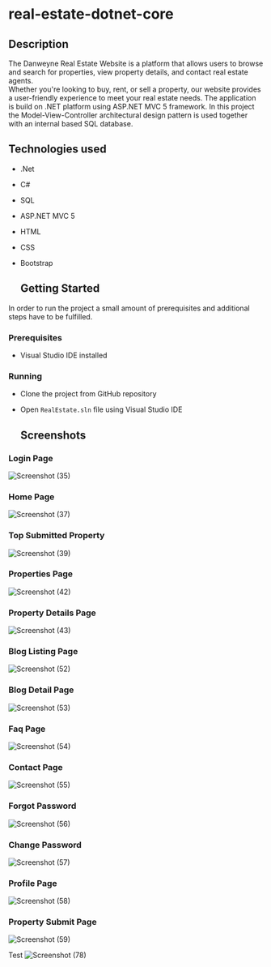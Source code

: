 # real-estate-dotnet-core

## Description

The Danweyne Real Estate Website is a platform that allows users to browse and search for properties, view property details, and contact real estate agents.<br>
Whether you're looking to buy, rent, or sell a property, our website provides a user-friendly experience to meet your real estate needs.
The application is build on .NET platform using ASP.NET MVC 5 framework. In this project the Model-View-Controller architectural design pattern is used together with an internal based SQL database.

## Technologies used

+ .Net
+ C#
+ SQL
+ ASP.NET MVC 5
+ HTML
+ CSS
+ Bootstrap

  ## Getting Started

In order to run the project a small amount of prerequisites and additional steps have to be fulfilled.

### Prerequisites

+ Visual Studio IDE installed

### Running

+ Clone the project from GitHub repository
+ Open `RealEstate.sln` file using Visual Studio IDE

  ## Screenshots

### Login Page
![Screenshot (35)](https://github.com/BhairavSB/DanweyneRealEstate/assets/133846396/496bbd56-23e4-4a82-9b61-2de604aed30b)

### Home Page
![Screenshot (37)](https://github.com/BhairavSB/DanweyneRealEstate/assets/133846396/89bcf2dc-07bf-4455-815b-95ccabe01c17)

### Top Submitted Property
![Screenshot (39)](https://github.com/BhairavSB/DanweyneRealEstate/assets/133846396/39564c2a-1ef0-45aa-aef7-7b2f7f6fb191)

### Properties Page
![Screenshot (42)](https://github.com/BhairavSB/DanweyneRealEstate/assets/133846396/88a9efce-ec55-412c-a6fc-fd5affd474b2)

### Property Details Page
![Screenshot (43)](https://github.com/BhairavSB/DanweyneRealEstate/assets/133846396/c08edbe2-d585-487a-995d-a4051a686e75)

### Blog Listing Page
![Screenshot (52)](https://github.com/BhairavSB/DanweyneRealEstate/assets/133846396/d64d90ed-6595-44ae-baa7-c1e0eb39d1db)

### Blog Detail Page
![Screenshot (53)](https://github.com/BhairavSB/DanweyneRealEstate/assets/133846396/340b1d9e-5d9c-4b34-9d85-084c13009268)

### Faq Page
![Screenshot (54)](https://github.com/BhairavSB/DanweyneRealEstate/assets/133846396/0dbfade0-e785-40bd-a1eb-83260932ffca)

### Contact Page
![Screenshot (55)](https://github.com/BhairavSB/DanweyneRealEstate/assets/133846396/d8a65bc3-4717-4049-b28c-6880c60d6aaa)

### Forgot Password 
![Screenshot (56)](https://github.com/BhairavSB/DanweyneRealEstate/assets/133846396/7e4c4c98-c865-4b0c-8804-6d3fa12ef74e)

### Change Password
![Screenshot (57)](https://github.com/BhairavSB/DanweyneRealEstate/assets/133846396/ffc3acb6-3c0d-4293-9a5e-36b21612feb2)

### Profile Page
![Screenshot (58)](https://github.com/BhairavSB/DanweyneRealEstate/assets/133846396/68ae58e5-1584-4fd2-a9fd-9a2f023be1e0)

### Property Submit Page
![Screenshot (59)](https://github.com/BhairavSB/DanweyneRealEstate/assets/133846396/6845ba59-90fd-4f73-9ccd-7faa8a1a92a3)

Test
![Screenshot (78)](https://github.com/startbititsolutions/real-estate-dotnet-core/assets/133846396/af17bf61-68c9-4248-be3e-aa5d5bbe6f1d)



